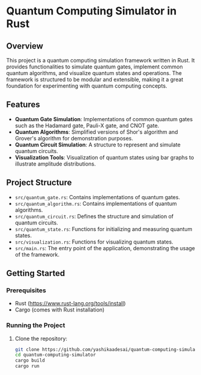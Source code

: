 # Quantum Computing Simulator in Rust

## Overview

This project is a quantum computing simulation framework written in Rust. It provides functionalities to simulate quantum gates, implement common quantum algorithms, and visualize quantum states and operations. The framework is structured to be modular and extensible, making it a great foundation for experimenting with quantum computing concepts.

## Features

- **Quantum Gate Simulation**: Implementations of common quantum gates such as the Hadamard gate, Pauli-X gate, and CNOT gate.
- **Quantum Algorithms**: Simplified versions of Shor's algorithm and Grover's algorithm for demonstration purposes.
- **Quantum Circuit Simulation**: A structure to represent and simulate quantum circuits.
- **Visualization Tools**: Visualization of quantum states using bar graphs to illustrate amplitude distributions.

## Project Structure

- `src/quantum_gate.rs`: Contains implementations of quantum gates.
- `src/quantum_algorithm.rs`: Contains implementations of quantum algorithms.
- `src/quantum_circuit.rs`: Defines the structure and simulation of quantum circuits.
- `src/quantum_state.rs`: Functions for initializing and measuring quantum states.
- `src/visualization.rs`: Functions for visualizing quantum states.
- `src/main.rs`: The entry point of the application, demonstrating the usage of the framework.

## Getting Started

### Prerequisites

- Rust (https://www.rust-lang.org/tools/install)
- Cargo (comes with Rust installation)

### Running the Project

1. Clone the repository:
   ```sh
   git clone https://github.com/yashikaadesai/quantum-computing-simulator.git
   cd quantum-computing-simulator
   cargo build
   cargo run

